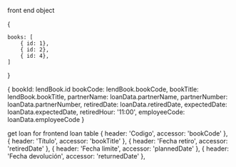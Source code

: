 front end object

{

    
    books: [
        { id: 1},
        { id: 2},
        { id: 4},
    ]
}

{
        bookId: lendBook.id
        bookCode: lendBook.bookCode,
        bookTitle: lendBook.bookTitle,
        partnerName: loanData.partnerName,
        partnerNumber: loanData.partnerNumber,
        retiredDate: loanData.retiredDate,
        expectedDate: loanData.expectedDate,
        retiredHour: '11:00',
        employeeCode: loanData.employeeCode
}


get loan for frontend loan table
     { header: 'Codigo', accessor: 'bookCode' },
            { header: 'Título', accessor: 'bookTitle' },
            { header: 'Fecha retiro', accessor: 'retiredDate' },
            { header: 'Fecha limite', accessor: 'plannedDate' },
            { header: 'Fecha devolución', accessor: 'returnedDate' },
